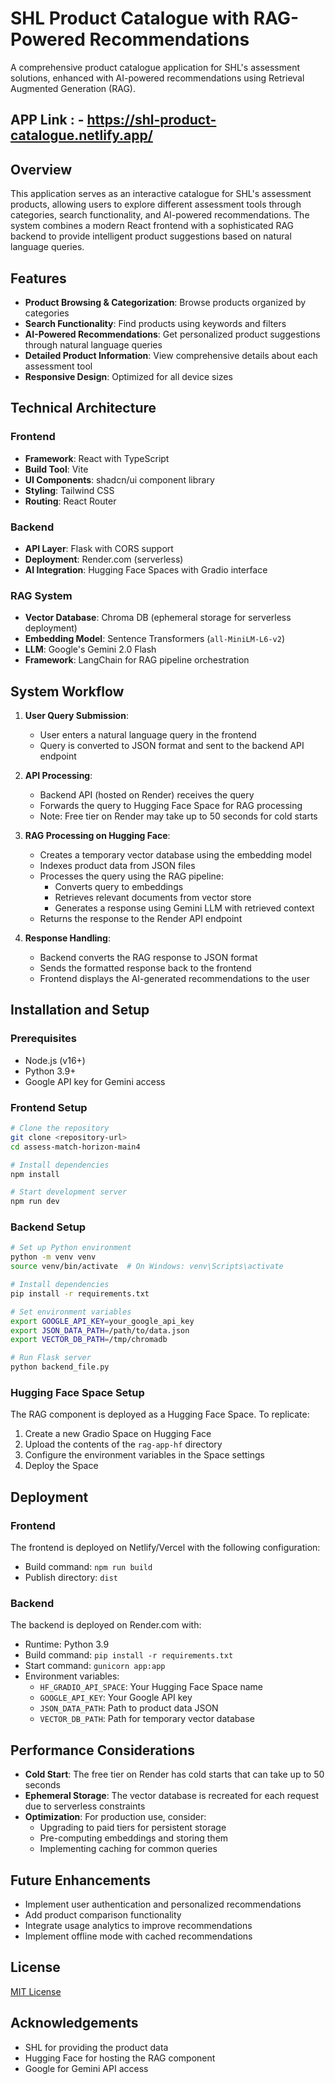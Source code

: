 # SHL Product Catalogue with RAG-Powered Recommendations

A comprehensive product catalogue application for SHL's assessment solutions, enhanced with AI-powered recommendations using Retrieval Augmented Generation (RAG).

## APP Link : - https://shl-product-catalogue.netlify.app/

## Overview

This application serves as an interactive catalogue for SHL's assessment products, allowing users to explore different assessment tools through categories, search functionality, and AI-powered recommendations. The system combines a modern React frontend with a sophisticated RAG backend to provide intelligent product suggestions based on natural language queries.

## Features

- **Product Browsing & Categorization**: Browse products organized by categories
- **Search Functionality**: Find products using keywords and filters
- **AI-Powered Recommendations**: Get personalized product suggestions through natural language queries
- **Detailed Product Information**: View comprehensive details about each assessment tool
- **Responsive Design**: Optimized for all device sizes

## Technical Architecture

### Frontend
- **Framework**: React with TypeScript
- **Build Tool**: Vite
- **UI Components**: shadcn/ui component library
- **Styling**: Tailwind CSS
- **Routing**: React Router

### Backend
- **API Layer**: Flask with CORS support
- **Deployment**: Render.com (serverless)
- **AI Integration**: Hugging Face Spaces with Gradio interface

### RAG System
- **Vector Database**: Chroma DB (ephemeral storage for serverless deployment)
- **Embedding Model**: Sentence Transformers (`all-MiniLM-L6-v2`)
- **LLM**: Google's Gemini 2.0 Flash
- **Framework**: LangChain for RAG pipeline orchestration

## System Workflow

1. **User Query Submission**:
   - User enters a natural language query in the frontend
   - Query is converted to JSON format and sent to the backend API endpoint

2. **API Processing**:
   - Backend API (hosted on Render) receives the query
   - Forwards the query to Hugging Face Space for RAG processing
   - Note: Free tier on Render may take up to 50 seconds for cold starts

3. **RAG Processing on Hugging Face**:
   - Creates a temporary vector database using the embedding model
   - Indexes product data from JSON files
   - Processes the query using the RAG pipeline:
     - Converts query to embeddings
     - Retrieves relevant documents from vector store
     - Generates a response using Gemini LLM with retrieved context
   - Returns the response to the Render API endpoint

4. **Response Handling**:
   - Backend converts the RAG response to JSON format
   - Sends the formatted response back to the frontend
   - Frontend displays the AI-generated recommendations to the user

## Installation and Setup

### Prerequisites
- Node.js (v16+)
- Python 3.9+
- Google API key for Gemini access

### Frontend Setup
```bash
# Clone the repository
git clone <repository-url>
cd assess-match-horizon-main4

# Install dependencies
npm install

# Start development server
npm run dev
```

### Backend Setup
```bash
# Set up Python environment
python -m venv venv
source venv/bin/activate  # On Windows: venv\Scripts\activate

# Install dependencies
pip install -r requirements.txt

# Set environment variables
export GOOGLE_API_KEY=your_google_api_key
export JSON_DATA_PATH=/path/to/data.json
export VECTOR_DB_PATH=/tmp/chromadb

# Run Flask server
python backend_file.py
```

### Hugging Face Space Setup
The RAG component is deployed as a Hugging Face Space. To replicate:

1. Create a new Gradio Space on Hugging Face
2. Upload the contents of the `rag-app-hf` directory
3. Configure the environment variables in the Space settings
4. Deploy the Space

## Deployment

### Frontend
The frontend is deployed on Netlify/Vercel with the following configuration:
- Build command: `npm run build`
- Publish directory: `dist`

### Backend
The backend is deployed on Render.com with:
- Runtime: Python 3.9
- Build command: `pip install -r requirements.txt`
- Start command: `gunicorn app:app`
- Environment variables:
  - `HF_GRADIO_API_SPACE`: Your Hugging Face Space name
  - `GOOGLE_API_KEY`: Your Google API key
  - `JSON_DATA_PATH`: Path to product data JSON
  - `VECTOR_DB_PATH`: Path for temporary vector database

## Performance Considerations

- **Cold Start**: The free tier on Render has cold starts that can take up to 50 seconds
- **Ephemeral Storage**: The vector database is recreated for each request due to serverless constraints
- **Optimization**: For production use, consider:
  - Upgrading to paid tiers for persistent storage
  - Pre-computing embeddings and storing them
  - Implementing caching for common queries

## Future Enhancements

- Implement user authentication and personalized recommendations
- Add product comparison functionality
- Integrate usage analytics to improve recommendations
- Implement offline mode with cached recommendations

## License

[MIT License](LICENSE)

## Acknowledgements

- SHL for providing the product data
- Hugging Face for hosting the RAG component
- Google for Gemini API access
